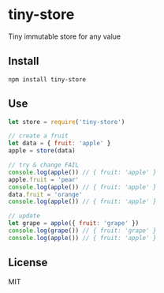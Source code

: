 
# tiny-store

  Tiny immutable store for any value

## Install

```
npm install tiny-store
```

## Use

```js
let store = require('tiny-store')

// create a fruit
let data = { fruit: 'apple' }
apple = store(data)

// try & change FAIL
console.log(apple()) // { fruit: 'apple' }
apple.fruit = 'pear'
console.log(apple()) // { fruit: 'apple' }
data.fruit = 'orange'
console.log(apple()) // { fruit: 'apple' }

// update
let grape = apple({ fruit: 'grape' })
console.log(grape()) // { fruit: 'grape' }
console.log(apple()) // { fruit: 'apple' }
```

## License

MIT
